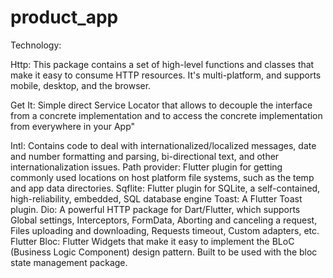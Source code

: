 # product_app

Technology:

 Http: 
 This package contains a set of high-level functions and classes that make it easy to consume HTTP resources. It's multi-platform, and supports mobile, desktop, and the browser.
 
 Get It: 
Simple direct Service Locator that allows to decouple the interface from a concrete implementation and to access the concrete implementation from everywhere in your App"

Intl: 
Contains code to deal with internationalized/localized messages, date and number formatting and parsing, bi-directional text, and other internationalization issues.
 Path provider: 
Flutter plugin for getting commonly used locations on host platform file systems, such as the temp and app data directories.
 Sqflite:
Flutter plugin for SQLite, a self-contained, high-reliability, embedded, SQL database engine
 Toast:
A Flutter Toast plugin.
Dio:
A powerful HTTP package for Dart/Flutter, which supports Global settings, Interceptors, FormData, Aborting and canceling a request, Files uploading and downloading, Requests timeout, Custom adapters, etc.
Flutter Bloc:
Flutter Widgets that make it easy to implement the BLoC (Business Logic Component) design pattern. Built to be used with the bloc state management package.
